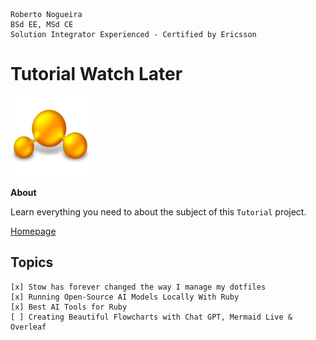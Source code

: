 ```
Roberto Nogueira  
BSd EE, MSd CE
Solution Integrator Experienced - Certified by Ericsson
```
# Tutorial Watch Later

![tutorial image](images/tutorial.png)

**About**

Learn everything you need to about the subject of this `Tutorial` project.

[Homepage](https://tutorial.com)

## Topics
```
[x] Stow has forever changed the way I manage my dotfiles 
[x] Running Open-Source AI Models Locally With Ruby 
[x] Best AI Tools for Ruby 
[ ] Creating Beautiful Flowcharts with Chat GPT, Mermaid Live & Overleaf 
```
